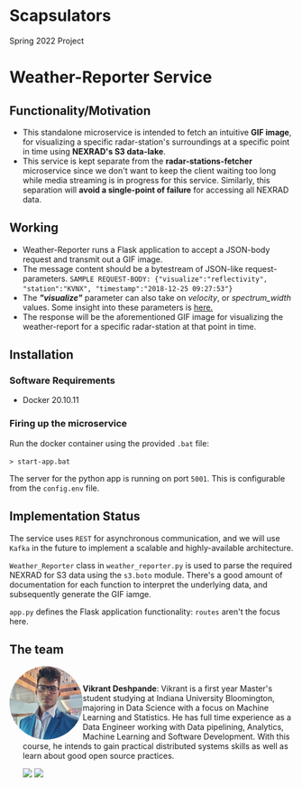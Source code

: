 # Scapsulators
Spring 2022 Project


# Weather-Reporter Service

## Functionality/Motivation

<ul>
<li>This standalone microservice is intended to fetch an intuitive <b>GIF image</b>, for visualizing a specific radar-station's surroundings at a specific point in time using <b>NEXRAD's S3 data-lake</b>.</li>
<li>This service is kept separate from the <b>radar-stations-fetcher</b> microservice since we don't want to keep the client waiting too long while media streaming is in progress for this service. Similarly, this separation will <b>avoid a single-point of failure</b> for accessing all NEXRAD data.</li>
</ul>

## Working

<ul>
<li>Weather-Reporter runs a Flask application to accept a JSON-body request and transmit out a GIF image.</li>
<li>The message content should be a bytestream of JSON-like request-parameters.
<code>SAMPLE REQUEST-BODY: {"visualize":"reflectivity", "station":"KVNX", "timestamp":"2018-12-25 09:27:53"}</code>
</li>

<li>The <i><b>"visualize"</i></b> parameter can also take on <i>velocity</i>, or <i>spectrum_width</i> values. Some insight into these parameters is <a href="https://github.com/airavata-courses/scapsulators/wiki/Weather-enthusiasts-assemble"> here.</a>
</li>
<li>The response will be the aforementioned GIF image for visualizing the weather-report for a specific radar-station at that point in time.</li>
</ul>

## Installation 

### Software Requirements

* Docker 20.10.11

### Firing up the microservice

Run the docker container using the provided `.bat` file:

`> start-app.bat`

The server for the python app is running on port `5001`.
This is configurable from the `config.env` file.


## Implementation Status

The service uses `REST` for asynchronous communication, and we will use `Kafka` in the future to implement a scalable and highly-available architecture.

`Weather_Reporter` class in `weather_reporter.py` is used to parse the required NEXRAD for S3 data using the `s3.boto` module. There's a good amount of documentation for each function to interpret the underlying data, and subsequently generate the GIF iamge.

`app.py` defines the Flask application functionality: `routes` aren't the focus here.




## The team


<img src="Documentation/Team-members/Vikrant.jpg" alt="Team member's Image" width="130" ALIGN ="left" style="border-radius:50%;"/><br>

- **Vikrant Deshpande**: Vikrant is a first year Master's student studying at Indiana University Bloomington, majoring in Data Science with a focus on Machine Learning and Statistics. He has full time experience as a Data Engineer working with Data pipelining, Analytics, Machine Learning and Software Development. With this course, he intends to gain practical distributed systems skills as well as learn about good open source practices.


   [<img src="https://img.shields.io/badge/LinkedIn-0077B5?style=for-the-badge&logo=linkedin&logoColor=white" />](https://www.linkedin.com/in/vikrant-deshpande/)
   [<img src="https://img.shields.io/badge/GitHub-100000?style=for-the-badge&logo=github&logoColor=white" />](https://github.com/vikrantdeshpande09876/)